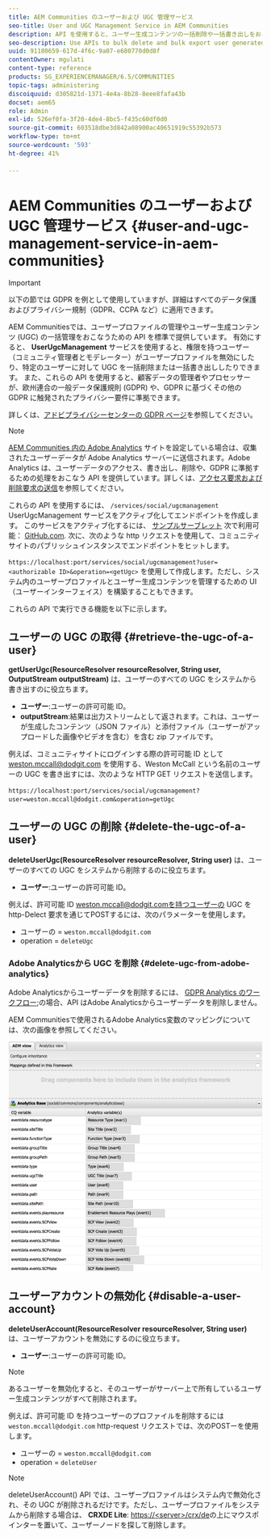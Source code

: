 ```yaml
---
title: AEM Communities のユーザーおよび UGC 管理サービス
seo-title: User and UGC Management Service in AEM Communities
description: API を使用すると、ユーザー生成コンテンツの一括削除や一括書き出しをおこなったり、ユーザーアカウントを無効化したりできます。
seo-description: Use APIs to bulk delete and bulk export user generated content, and disable user account.
uuid: 91180659-617d-4f6c-9a07-e680770d0d8f
contentOwner: mgulati
content-type: reference
products: SG_EXPERIENCEMANAGER/6.5/COMMUNITIES
topic-tags: administering
discoiquuid: d305821d-1371-4e4a-8b28-8eee8fafa43b
docset: aem65
role: Admin
exl-id: 526ef0fa-3f20-4de4-8bc5-f435c60df0d0
source-git-commit: 603518dbe3d842a08900ac40651919c55392b573
workflow-type: tm+mt
source-wordcount: '593'
ht-degree: 41%

---
```


# AEM Communities のユーザーおよび UGC 管理サービス {#user-and-ugc-management-service-in-aem-communities}

>[!IMPORTANT]
>
>以下の節では GDPR を例として使用していますが、詳細はすべてのデータ保護およびプライバシー規制（GDPR、CCPA など）に適用できます。

AEM Communitiesでは、ユーザープロファイルの管理やユーザー生成コンテンツ (UGC) の一括管理をおこなうための API を標準で提供しています。 有効にすると、 **UserUgcManagement** サービスを使用すると、権限を持つユーザー（コミュニティ管理者とモデレーター）がユーザープロファイルを無効にしたり、特定のユーザーに対して UGC を一括削除または一括書き出ししたりできます。 また、これらの API を使用すると、顧客データの管理者やプロセッサーが、欧州連合の一般データ保護規則 (GDPR) や、GDPR に基づくその他の GDPR に触発されたプライバシー要件に準拠できます。

詳しくは、[アドビプライバシーセンターの GDPR ページ](https://www.adobe.com/jp/privacy/general-data-protection-regulation.html?lang=ja)を参照してください。

>[!NOTE]
>
>[AEM Communities 内の Adobe Analytics](/help/communities/analytics.md) サイトを設定している場合は、収集されたユーザーデータが Adobe Analytics サーバーに送信されます。Adobe Analytics は、ユーザーデータのアクセス、書き出し、削除や、GDPR に準拠するための処理をおこなう API を提供しています。詳しくは、[アクセス要求および削除要求の送信](https://docs.adobe.com/content/help/en/analytics/admin/data-governance/gdpr-submit-access-delete.html)を参照してください。

これらの API を使用するには、 `/services/social/ugcmanagement` UserUgcManagement サービスをアクティブ化してエンドポイントを作成します。 このサービスをアクティブ化するには、 [サンプルサーブレット](https://github.com/Adobe-Marketing-Cloud/aem-communities-ugc-migration/tree/main/bundles/communities-ugc-management-servlet) 次で利用可能： [GitHub.com](https://github.com/Adobe-Marketing-Cloud/aem-communities-ugc-migration/tree/main/bundles/communities-ugc-management-servlet). 次に、次のような http リクエストを使用して、コミュニティサイトのパブリッシュインスタンスでエンドポイントをヒットします。

`https://localhost:port/services/social/ugcmanagement?user=<authorizable ID>&operation=<getUgc>` を使用して作成します。ただし、システム内のユーザープロファイルとユーザー生成コンテンツを管理するための UI（ユーザーインターフェイス）を構築することもできます。

これらの API で実行できる機能を以下に示します。

## ユーザーの UGC の取得 {#retrieve-the-ugc-of-a-user}

**getUserUgc(ResourceResolver resourceResolver, String user, OutputStream outputStream)** は、ユーザーのすべての UGC をシステムから書き出すのに役立ちます。

* **ユーザー**:ユーザーの許可可能 ID。
* **outputStream**:結果は出力ストリームとして返されます。これは、ユーザーが生成したコンテンツ（JSON ファイル）と添付ファイル（ユーザーがアップロードした画像やビデオを含む）を含む zip ファイルです。

例えば、コミュニティサイトにログインする際の許可可能 ID として weston.mccall@dodgit.com を使用する、Weston McCall という名前のユーザーの UGC を書き出すには、次のような HTTP GET リクエストを送信します。

`https://localhost:port/services/social/ugcmanagement?user=weston.mccall@dodgit.com&operation=getUgc`

## ユーザーの UGC の削除 {#delete-the-ugc-of-a-user}

**deleteUserUgc(ResourceResolver resourceResolver, String user)** は、ユーザーのすべての UGC をシステムから削除するのに役立ちます。

* **ユーザー**:ユーザーの許可可能 ID。

例えば、許可可能 ID weston.mccall@dodgit.comを持つユーザーの UGC を http-Delect 要求を通じてPOSTするには、次のパラメーターを使用します。

* ユーザーの = `weston.mccall@dodgit.com`
* operation = `deleteUgc`

### Adobe Analyticsから UGC を削除 {#delete-ugc-from-adobe-analytics}

Adobe Analyticsからユーザーデータを削除するには、 [GDPR Analytics のワークフロー](https://docs.adobe.com/content/help/en/analytics/admin/data-governance/an-gdpr-workflow.html);の場合、API はAdobe Analyticsからユーザーデータを削除しません。

AEM Communitiesで使用されるAdobe Analytics変数のマッピングについては、次の画像を参照してください。

![Adobe AnalyticsでのAEM communities 変数マッピング](assets/analytics-communities-mapping.png)

## ユーザーアカウントの無効化 {#disable-a-user-account}

**deleteUserAccount(ResourceResolver resourceResolver, String user)** は、ユーザーアカウントを無効にするのに役立ちます。

* **ユーザー**:ユーザーの許可可能 ID。

>[!NOTE]
>
>あるユーザーを無効化すると、そのユーザーがサーバー上で所有しているユーザー生成コンテンツがすべて削除されます。

例えば、許可可能 ID を持つユーザーのプロファイルを削除するには `weston.mccall@dodgit.com` http-request リクエストでは、次のPOSTーを使用します。

* ユーザーの = `weston.mccall@dodgit.com`
* operation = `deleteUser`

>[!NOTE]
>
>deleteUserAccount() API では、ユーザープロファイルはシステム内で無効化され、その UGC が削除されるだけです。ただし、ユーザープロファイルをシステムから削除する場合は、 **CRXDE Lite**: [https://&lt;server>/crx/de](https://localhost:4502/crx/de)の上にマウスポインターを置いて、ユーザーノードを探して削除します。
